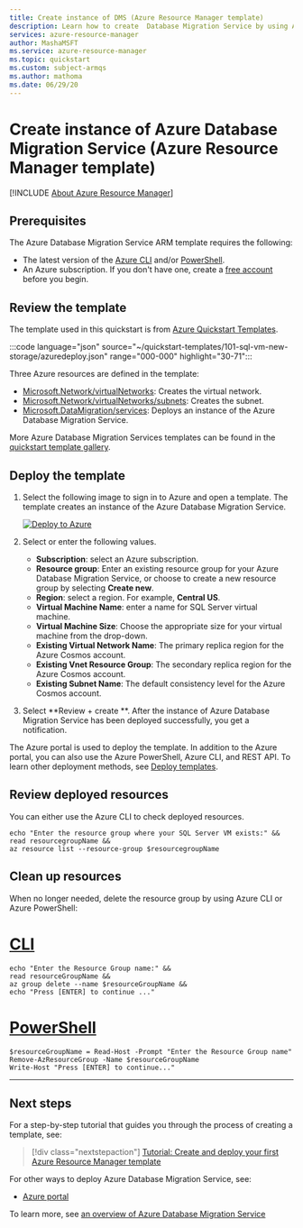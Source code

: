 ```yaml
---
title: Create instance of DMS (Azure Resource Manager template)
description: Learn how to create  Database Migration Service by using Azure Resource Manager template.
services: azure-resource-manager
author: MashaMSFT
ms.service: azure-resource-manager
ms.topic: quickstart
ms.custom: subject-armqs
ms.author: mathoma
ms.date: 06/29/20
---
```


# Create instance of Azure Database Migration Service (Azure Resource Manager template)

[!INCLUDE [About Azure Resource Manager](../../../../includes/resource-manager-quickstart-introduction.md)]

## Prerequisites

The Azure Database Migration Service ARM template requires the following: 

- The latest version of the [Azure CLI](/cli/azure/install-azure-cli?view=azure-cli-latest) and/or [PowerShell](/powershell/scripting/install/installing-powershell?view=powershell-7). 
- An Azure subscription. If you don't have one, create a [free account](https://azure.microsoft.com/free/?WT.mc_id=A261C142F) before you begin.

## Review the template

The template used in this quickstart is from [Azure Quickstart Templates](https://azure.microsoft.com/resources/templates/101-sql-vm-new-storage/).

:::code language="json" source="~/quickstart-templates/101-sql-vm-new-storage/azuredeploy.json" range="000-000" highlight="30-71":::

Three Azure resources are defined in the template: 

- [Microsoft.Network/virtualNetworks](/azure/templates/microsoft.network/virtualnetworks): Creates the virtual network. 
- [Microsoft.Network/virtualNetworks/subnets](/azure/templates/microsoft.network/virtualnetworks/subnets): Creates the subnet. 
- [Microsoft.DataMigration/services](/azure/templates/microsoft.datamigration/services): Deploys an instance of the Azure Database Migration Service. 

More Azure Database Migration Services templates can be found in the [quickstart template gallery](https://azure.microsoft.com/resources/templates/?resourceType=Microsoft.Datamigration).


## Deploy the template

1. Select the following image to sign in to Azure and open a template. The template creates an instance of the Azure Database Migration Service. 

   [![Deploy to Azure](../media/template-deployments/deploy-to-azure.svg)](https://portal.azure.com/#create/Microsoft.Template/uri/https%3a%2f%2fraw.githubusercontent.com%2fAzure%2fazure-quickstart-templates%2fmaster%2f101-sql-vm-new-storage%2fazuredeploy.json)

2. Select or enter the following values.

    * **Subscription**: select an Azure subscription.
    * **Resource group**: Enter an existing resource group for your Azure Database Migration Service, or choose to create a new resource group by selecting **Create new**. 
    * **Region**: select a region.  For example, **Central US**.
    * **Virtual Machine Name**: enter a name for SQL Server virtual machine. 
    * **Virtual Machine Size**: Choose the appropriate size for your virtual machine from the drop-down.
    * **Existing Virtual Network Name**: The primary replica region for the Azure Cosmos account.
    * **Existing Vnet Resource Group**: The secondary replica region for the Azure Cosmos account.
    * **Existing Subnet Name**: The default consistency level for the Azure Cosmos account.


3. Select **Review + create **. After the instance of Azure Database Migration Service has been deployed successfully, you get a notification. 


The Azure portal is used to deploy the template. In addition to the Azure portal, you can also use the Azure PowerShell, Azure CLI, and REST API. To learn other deployment methods, see [Deploy templates](../azure-resource-manager/templates/deploy-powershell.md).

## Review deployed resources

You can either use the Azure CLI to check deployed resources. 


```azurecli-interactive
echo "Enter the resource group where your SQL Server VM exists:" &&
read resourcegroupName &&
az resource list --resource-group $resourcegroupName 
```


## Clean up resources

When no longer needed, delete the resource group by using Azure CLI or Azure PowerShell:

# [CLI](#tab/CLI)

```azurecli-interactive
echo "Enter the Resource Group name:" &&
read resourceGroupName &&
az group delete --name $resourceGroupName &&
echo "Press [ENTER] to continue ..."
```

# [PowerShell](#tab/PowerShell)

```azurepowershell-interactive
$resourceGroupName = Read-Host -Prompt "Enter the Resource Group name"
Remove-AzResourceGroup -Name $resourceGroupName
Write-Host "Press [ENTER] to continue..."
```

---

## Next steps

For a step-by-step tutorial that guides you through the process of creating a template, see:

> [!div class="nextstepaction"]
> [ Tutorial: Create and deploy your first Azure Resource Manager template](/azure/azure-resource-manager/templates/template-tutorial-create-first-template)

For other ways to deploy Azure Database Migration Service, see: 
- [Azure portal](quickstart-create-data-migration-service-portal.md)

To learn more, see [an overview of Azure Database Migration Service](dms-overview.md)